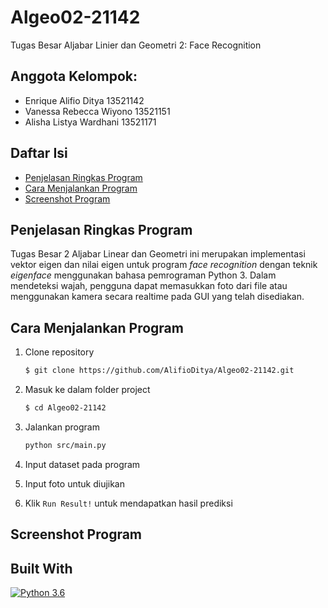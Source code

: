 # Algeo02-21142
Tugas Besar Aljabar Linier dan Geometri 2: Face Recognition

## Anggota Kelompok:
- Enrique Alifio Ditya 13521142
- Vanessa Rebecca Wiyono 13521151
- Alisha Listya Wardhani 13521171

## Daftar Isi
* [Penjelasan Ringkas Program](#penjelasan-ringkas-program)
* [Cara Menjalankan Program](#cara-menjalankan-program)
* [Screenshot Program](#screenshot-program)

## Penjelasan Ringkas Program
Tugas Besar 2 Aljabar Linear dan Geometri ini merupakan implementasi vektor eigen dan nilai eigen untuk program *face recognition* dengan teknik *eigenface* menggunakan bahasa pemrograman Python 3. Dalam mendeteksi wajah, pengguna dapat memasukkan foto dari file atau menggunakan kamera secara realtime pada GUI yang telah disediakan.

## Cara Menjalankan Program
1. Clone repository
    ```bash
    $ git clone https://github.com/AlifioDitya/Algeo02-21142.git
    ```
2. Masuk ke dalam folder project
    ```bash
    $ cd Algeo02-21142
    ```
3. Jalankan program
    ```bash
    python src/main.py
    ```
4. Input dataset pada program

5. Input foto untuk diujikan

6. Klik `Run Result!` untuk mendapatkan hasil prediksi

## Screenshot Program



## Built With
[![Python 3.6](https://img.shields.io/badge/python-3.6-blue.svg)](https://www.python.org/downloads/release/python-360/)
